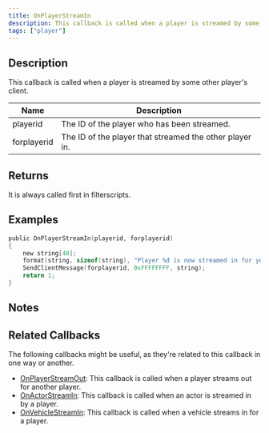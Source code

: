 ```yaml
---
title: OnPlayerStreamIn
description: This callback is called when a player is streamed by some other player's client.
tags: ["player"]
---
```


<VersionWarn name='callback' version='SA-MP 0.3a' />

## Description

This callback is called when a player is streamed by some other player's client.

| Name        | Description                                             |
| ----------- | ------------------------------------------------------- |
| playerid    | The ID of the player who has been streamed.             |
| forplayerid | The ID of the player that streamed the other player in. |

## Returns

It is always called first in filterscripts.

## Examples

```c
public OnPlayerStreamIn(playerid, forplayerid)
{
    new string[40];
    format(string, sizeof(string), "Player %d is now streamed in for you.", playerid);
    SendClientMessage(forplayerid, 0xFFFFFFFF, string);
    return 1;
}
```

## Notes

<TipNPCCallbacks />

## Related Callbacks

The following callbacks might be useful, as they're related to this callback in one way or another. 

- [OnPlayerStreamOut](OnPlayerStreamOut): This callback is called when a player streams out for another player. 
- [OnActorStreamIn](OnPlayerStreamOut): This callback is called when an actor is streamed in by a player. 
- [OnVehicleStreamIn](OnPlayerStreamOut): This callback is called when a vehicle streams in for a player. 
